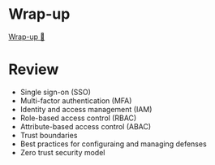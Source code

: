 # Wrap-up

[Wrap-up 🔗](https://www.coursera.org/learn/cloud-security-risks-identify-and-protect-against-threats/lecture/fPVh3/wrap-up)

# Review

- Single sign-on (SSO)
- Multi-factor authentication (MFA)
- Identity and access management (IAM)
- Role-based access control (RBAC)
- Attribute-based access control (ABAC)
- Trust boundaries
- Best practices for configuraing and managing defenses
- Zero trust security model
